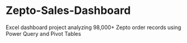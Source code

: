 # Zepto-Sales-Dashboard
Excel dashboard project analyzing 98,000+ Zepto order records using Power Query and Pivot Tables

